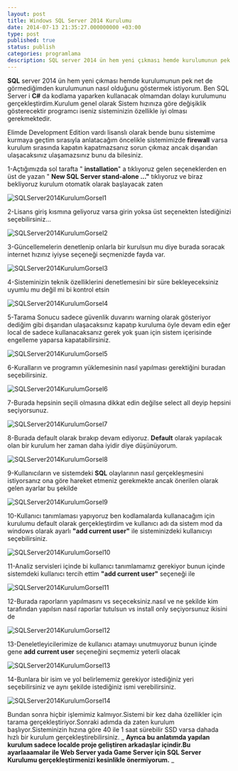 ```yaml
---
layout: post
title: Windows SQL Server 2014 Kurulumu
date: 2014-07-13 21:35:27.000000000 +03:00
type: post
published: true
status: publish
categories: programlama
description: SQL server 2014 ün hem yeni çıkması hemde kurulumunun pek net de görmediğimden kurulumunun nasıl olduğunu göstermek istiyorum. Ben SQL
---
```


**SQL** server 2014 ün hem yeni çıkması hemde kurulumunun pek net de görmediğimden kurulumunun nasıl olduğunu göstermek istiyorum. Ben SQL Server i **C#** da kodlama yaparken kullanacak olmamdan dolayı kurulumunu gerçekleştirdim.Kurulum genel olarak Sistem hızınıza göre değişiklik gösterecektir programcı iseniz sisteminizin özellikle iyi olması gerekmektedir.

Elimde Development Edition vardı lisanslı olarak bende bunu sistemime kurmaya geçtim sırasıyla anlatacağım öncelikle sistemimizde **firewall** varsa kurulum sırasında kapatın kapatmazsanız sorun çıkmaz ancak dışarıdan ulaşacaksınız ulaşamazsınız bunu da bilesiniz.

1-Açtığımızda sol tarafta " **installation**" a tıklıyoruz gelen seçeneklerden en üst de yazan " **New SQL Server stand-alone ..."** tıklıyoruz ve biraz bekliyoruz kurulum otomatik olarak başlayacak zaten

![SQLServer2014KurulumGorsel1](/assets/SQLServer2014KurulumGorsel1-e1405274892394-765x576.png)

2-Lisans giriş kısmına geliyoruz varsa girin yoksa üst seçenekten İstediğinizi seçebilirsiniz...

![SQLServer2014KurulumGorsel2](/assets/SQLServer2014KurulumGorsel2-e1405274935886-773x576.png)

3-Güncellemelerin denetlenip onlarla bir kurulsun mu diye burada soracak internet hızınız iyiyse seçeneği seçmenizde fayda var.

![SQLServer2014KurulumGorsel3](/assets/SQLServer2014KurulumGorsel3-e1405274995810-772x576.png)

4-Sisteminizin teknik özelliklerini denetlemesini bir süre bekleyeceksiniz uyumlu mu değil mi bi kontrol etsin

![SQLServer2014KurulumGorsel4](/assets/SQLServer2014KurulumGorsel4-e1405275050730-769x576.png)

5-Tarama Sonucu sadece güvenlik duvarını warning olarak gösteriyor dediğim gibi dışarıdan ulaşacaksınız kapatıp kuruluma öyle devam edin eğer local de sadece kullanacaksanız gerek yok şuan için sistem içerisinde engelleme yaparsa kapatabilirsiniz.

![SQLServer2014KurulumGorsel5](/assets/SQLServer2014KurulumGorsel5-e1405275140109-770x576.png)

6-Kuralların ve programın yüklemesinin nasıl yapılması gerektiğini buradan seçebilirsiniz.

![SQLServer2014KurulumGorsel6](/assets/SQLServer2014KurulumGorsel6-e1405275182495-768x576.png)

7-Burada hepsinin seçili olmasına dikkat edin değilse select all deyip hepsini seçiyorsunuz.

![SQLServer2014KurulumGorsel7](/assets/SQLServer2014KurulumGorsel7-e1405275237264-768x576.png)

8-Burada default olarak bırakıp devam ediyoruz. **Default** olarak yapılacak olan bir kurulum her zaman daha iyidir diye düşünüyorum.

![SQLServer2014KurulumGorsel8](/assets/SQLServer2014KurulumGorsel8-e1405275337403-769x576.png)

9-Kullanıcıların ve sistemdeki **SQL** olaylarının nasıl gerçekleşmesini istiyorsanız ona göre hareket etmeniz gerekmekte ancak önerilen olarak gelen ayarlar bu şekilde

![SQLServer2014KurulumGorsel9](/assets/SQLServer2014KurulumGorsel9-e1405275433898-772x576.png)

10-Kullanıcı tanımlaması yapıyoruz ben kodlamalarda kullanacağım için kurulumu default olarak gerçekleştirdim ve kullanıcı adı da sistem mod da windows olarak ayarlı **"add current user"** ile sisteminizdeki kullanıcıyı seçebilirsiniz.

![SQLServer2014KurulumGorsel10](/assets/SQLServer2014KurulumGorsel10-e1405275511209-771x576.png)

11-Analiz servisleri içinde bi kullanıcı tanımlamamız gerekiyor bunun içinde sistemdeki kullanıcı tercih ettim **"add current user"** seçeneği ile

![SQLServer2014KurulumGorsel11](/assets/SQLServer2014KurulumGorsel11-e1405275670739-764x576.png)

12-Burada raporların yapılmasını vs seçeceksiniz.nasıl ve ne şekilde kim tarafından yapılsın nasıl raporlar tutulsun vs install only seçiyorsunuz ikisini de

![SQLServer2014KurulumGorsel12](/assets/SQLServer2014KurulumGorsel12-e1405275765134-765x576.png)

13-Deneletleyicilerimize de kullanıcı atamayı unutmuyoruz bunun içinde gene **add current user** seçeneğini seçmemiz yeterli olacak

![SQLServer2014KurulumGorsel13](/assets/SQLServer2014KurulumGorsel13-e1405275950240-766x576.png)

14-Bunlara bir isim ve yol belirlememiz gerekiyor istediğiniz yeri seçebilirsiniz ve aynı şekilde istediğiniz ismi verebilirsiniz.

![SQLServer2014KurulumGorsel14](/assets/SQLServer2014KurulumGorsel14-e1405276077836-768x576.png)

Bundan sonra hiçbir işlemimiz kalmıyor.Sistemi bir kez daha özellikler için tarama gerçekleştiriyor.Sonraki adımda da zaten kurulum başlıyor.Sisteminizin hızına göre 40 ile 1 saat sürebilir SSD varsa dahada hızlı bir kurulum gerçekleştirebilirsiniz.&nbsp;_ **Ayrıca bu anlatımda yapılan kurulum sadece localde proje geliştiren arkadaşlar içindir.Bu ayarlaaamalar ile Web Server yada Game Server için SQL Server Kurulumu gerçekleştirmenizi kesinlikle önermiyorum.** _
